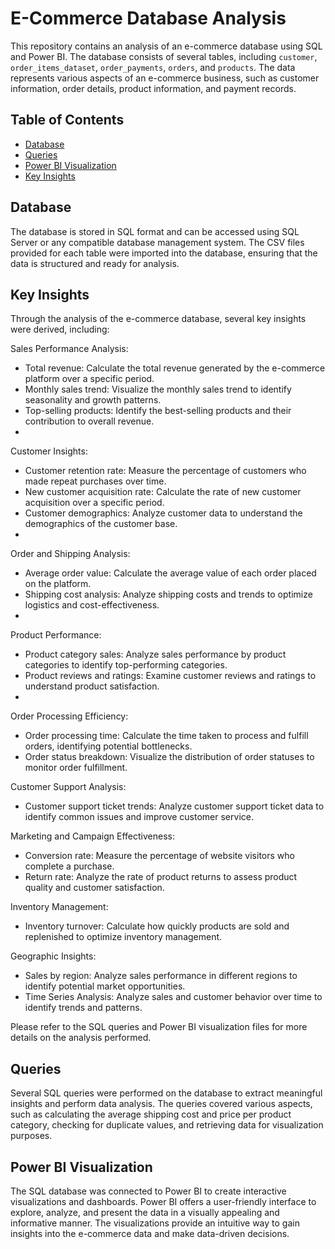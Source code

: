 # E-Commerce Database Analysis

This repository contains an analysis of an e-commerce database using SQL and Power BI. The database consists of several tables, including `customer`, `order_items_dataset`, `order_payments`, `orders`, and `products`. The data represents various aspects of an e-commerce business, such as customer information, order details, product information, and payment records.

## Table of Contents

- [Database](#database)
- [Queries](#queries)
- [Power BI Visualization](#power-bi-visualization)
- [Key Insights](#key-insights)

## Database

The database is stored in SQL format and can be accessed using SQL Server or any compatible database management system. The CSV files provided for each table were imported into the database, ensuring that the data is structured and ready for analysis.


## Key Insights

Through the analysis of the e-commerce database, several key insights were derived, including:

Sales Performance Analysis:
- Total revenue: Calculate the total revenue generated by the e-commerce platform over a specific period.
- Monthly sales trend: Visualize the monthly sales trend to identify seasonality and growth patterns.
- Top-selling products: Identify the best-selling products and their contribution to overall revenue.
- 
Customer Insights:
- Customer retention rate: Measure the percentage of customers who made repeat purchases over time.
- New customer acquisition rate: Calculate the rate of new customer acquisition over a specific period.
- Customer demographics: Analyze customer data to understand the demographics of the customer base.
- 
Order and Shipping Analysis:
- Average order value: Calculate the average value of each order placed on the platform.
- Shipping cost analysis: Analyze shipping costs and trends to optimize logistics and cost-effectiveness.
- 
Product Performance:
- Product category sales: Analyze sales performance by product categories to identify top-performing categories.
- Product reviews and ratings: Examine customer reviews and ratings to understand product satisfaction.
- 
Order Processing Efficiency:
- Order processing time: Calculate the time taken to process and fulfill orders, identifying potential bottlenecks.
- Order status breakdown: Visualize the distribution of order statuses to monitor order fulfillment.

Customer Support Analysis:
- Customer support ticket trends: Analyze customer support ticket data to identify common issues and improve customer service.
  
Marketing and Campaign Effectiveness:
- Conversion rate: Measure the percentage of website visitors who complete a purchase.
- Return rate: Analyze the rate of product returns to assess product quality and customer satisfaction.
  
Inventory Management:
- Inventory turnover: Calculate how quickly products are sold and replenished to optimize inventory management.

Geographic Insights:
- Sales by region: Analyze sales performance in different regions to identify potential market opportunities.
- Time Series Analysis: Analyze sales and customer behavior over time to identify trends and patterns.

Please refer to the SQL queries and Power BI visualization files for more details on the analysis performed.

## Queries

Several SQL queries were performed on the database to extract meaningful insights and perform data analysis. The queries covered various aspects, such as calculating the average shipping cost and price per product category, checking for duplicate values, and retrieving data for visualization purposes.

## Power BI Visualization

The SQL database was connected to Power BI to create interactive visualizations and dashboards. Power BI offers a user-friendly interface to explore, analyze, and present the data in a visually appealing and informative manner. The visualizations provide an intuitive way to gain insights into the e-commerce data and make data-driven decisions.
